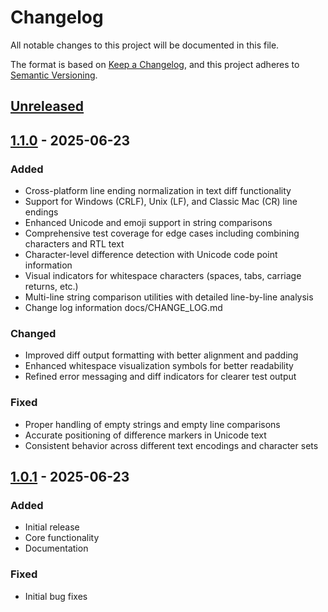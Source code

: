 # Changelog

All notable changes to this project will be documented in this file.

The format is based on [Keep a Changelog](https://keepachangelog.com/en/1.0.0/),
and this project adheres to [Semantic Versioning](https://semver.org/spec/v2.0.0.html).

## [Unreleased]

## [1.1.0] - 2025-06-23

### Added
- Cross-platform line ending normalization in text diff functionality
- Support for Windows (CRLF), Unix (LF), and Classic Mac (CR) line endings
- Enhanced Unicode and emoji support in string comparisons
- Comprehensive test coverage for edge cases including combining characters and RTL text
- Character-level difference detection with Unicode code point information
- Visual indicators for whitespace characters (spaces, tabs, carriage returns, etc.)
- Multi-line string comparison utilities with detailed line-by-line analysis
- Change log information docs/CHANGE_LOG.md

### Changed
- Improved diff output formatting with better alignment and padding
- Enhanced whitespace visualization symbols for better readability
- Refined error messaging and diff indicators for clearer test output

### Fixed
- Proper handling of empty strings and empty line comparisons
- Accurate positioning of difference markers in Unicode text
- Consistent behavior across different text encodings and character sets

## [1.0.1] - 2025-06-23

### Added
- Initial release
- Core functionality
- Documentation

### Fixed
- Initial bug fixes

[Unreleased]: https://github.com/shapestone/textsmith-go/compare/v1.1.0...HEAD
[1.1.0]: https://github.com/shapestone/textsmith-go/releases/tag/v1.1.0
[1.0.1]: https://github.com/shapestone/textsmith-go/releases/tag/v1.0.1
